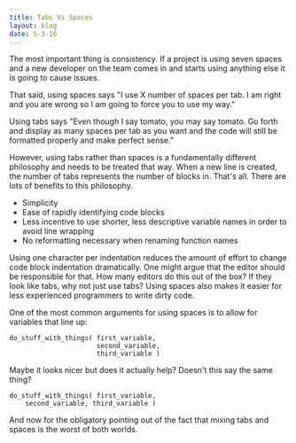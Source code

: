 ```yaml
---
title: Tabs Vs Spaces
layout: blog
date: 5-3-16
---
```

The most important thing is consistency. If a project is using seven spaces and a new developer on the team comes in and starts using anything else it is going to cause issues.

That said, using spaces says "I use X number of spaces per tab. I am right and you are wrong so I am going to force you to use my way."

Using tabs says "Even though I say tomato, you may say tomato. Go forth and display as many spaces per tab as you want and the code will still be formatted properly and make perfect sense."

However, using tabs rather than spaces is a fundamentally different philosophy and needs to be treated that way. When a new line is created, the number of tabs represents the number of blocks in. That's all. There are lots of benefits to this philosophy.

* Simplicity
* Ease of rapidly identifying code blocks
* Less incentive to use shorter, less descriptive variable names in order to avoid line wrapping
* No reformatting necessary when renaming function names

Using one character per indentation reduces the amount of effort to change code block indentation dramatically. One might argue that the editor should be responsible for that. How many editors do this out of the box? If they look like tabs, why not just use tabs? Using spaces also makes it easier for less experienced programmers to write dirty code.

One of the most common arguments for using spaces is to allow for variables that line up:

    do_stuff_with_things( first_variable,
	                      second_variable,
                          third_variable )

Maybe it looks nicer but does it actually help? Doesn't this say the same thing?

    do_stuff_with_things( first_variable,
        second_variable, third_variable )

And now for the obligatory pointing out of the fact that mixing tabs and spaces is the worst of both worlds.